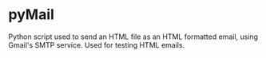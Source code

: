 # pyMail
Python script used to send an HTML file as an HTML formatted email,
using Gmail's SMTP service. Used for testing HTML emails.
